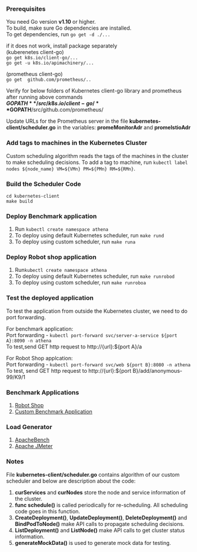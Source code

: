 ### Prerequisites
  You need Go version **v1.10** or higher.  
  To build, make sure Go dependencies are installed.    
  To get dependencies, run  ```go get -d ./...```  

  if it does not work, install package separately  
  (kuberenetes client-go)  
  ```go get k8s.io/client-go/...```  
  ```go get -u k8s.io/apimachinery/...```
  
  (prometheus client-go)  
  ```go get  github.com/prometheus/..```

  Verify for below folders of Kubernetes client-go library and prometheus after running above commands  
  **$GOPATH**/src/k8s.io/client-go/  
  **$GOPATH**/src/github.com/prometheus/
  
  Update URLs for the Prometheus server in the file **kubernetes-client/scheduler.go** in the variables: **promeMonitorAdr** and **promeIstioAdr**

### Add tags to machines in the Kubernetes Cluster
Custom scheduling algorithm reads the tags of the machines in the cluster to make scheduling decisions. To add a tag to machine, run ```kubectl label nodes ${node_name} VM=${VMn} PM=${PMn} RM=${RMn}```.


### Build the Scheduler Code
  ```cd kubernetes-client```  
  ```make build```  
  
### Deploy Benchmark application
  1. Run ```kubectl create namespace athena```
  2. To deploy using default Kubernetes scheduler, run
    ```make rund```
  3. To deploy using custom scheduler, run
    ```make runa```
  
### Deploy Robot shop application
  1. Run```kubectl create namespace athena```
  2. To deploy using default Kubernetes scheduler, run
    ```make runrobod```
  3. To deploy using custom scheduler, run
    ```make runroboa```


### Test the deployed application
To test the application from outside the Kubernetes cluster, we need to do port forwarding.

For benchmark application:    
Port forwarding - ```kubectl port-forward svc/server-a-service ${port A}:8090 -n athena```    
To test,send GET http request to http://{url}:${port A}/a

For Robot Shop applcation:  
Port forwarding - ```kubectl port-forward svc/web ${port B}:8080 -n athena```   
To test, send GET http request to http://{url}:${port B}/add/anonymous-99/K9/1

### Benchmark Applications  
1. [Robot Shop](https://github.com/instana/robot-shop)
2. [Custom Benchmark Application](https://github.com/resess/athena_kube_plugin/tree/master/kubernetes-client/test/endtoendtest/python)

### Load Generator
1.  [ApacheBench](https://httpd.apache.org/docs/2.4/programs/ab.html)
2.  [Apache JMeter](https://jmeter.apache.org/)


### Notes
File **kubernetes-client/scheduler.go** contains algorithm of our custom scheduler and below are description about the code: 
1. **curServices** and **curNodes** store the node and service information of the cluster.    
2. **func schedule()** is called periodically for re-scheduling. All scheduling code goes in this function.  
3. **CreateDeployment()**, **UpdateDeployment()**, **DeleteDeployment()** and **BindPodToNode()** make API calls to propagate scheduling decisions.    
4. **ListDeployment()** and **ListNode()** make API calls to get cluster status information.    
5. **generateMockData()** is used to generate mock data for testing.  
